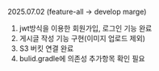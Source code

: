2025.07.02 (feature-all -> develop marge)
  1. jwt방식을 이용한 회원가입, 로그인 기능 완료
  2. 게시글 작성 기능 구현(이미지 업로드 제외)
  3. S3 버킷 연결 완료
  4. bulid.gradle에 의존성 추가항목 확인 필요
